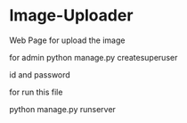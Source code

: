 # Image-Uploader
Web Page for upload the  image

for admin
python manage.py createsuperuser

id and password

for run this file

python manage.py runserver
